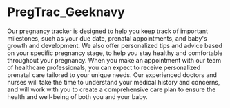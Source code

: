 # PregTrac_Geeknavy
Our pregnancy tracker is designed to help you keep track of important milestones, such as your due date, prenatal appointments, and baby's growth and development. 
We also offer personalized tips and advice based on your specific pregnancy stage, to help you stay healthy and comfortable throughout your pregnancy.
When you make an appointment with our team of healthcare professionals, you can expect to receive personalized prenatal care tailored to your unique needs. Our experienced doctors and nurses will take the time to understand your medical history and concerns, and will work with you to create a comprehensive care plan to ensure the health and well-being of both you and your baby.
